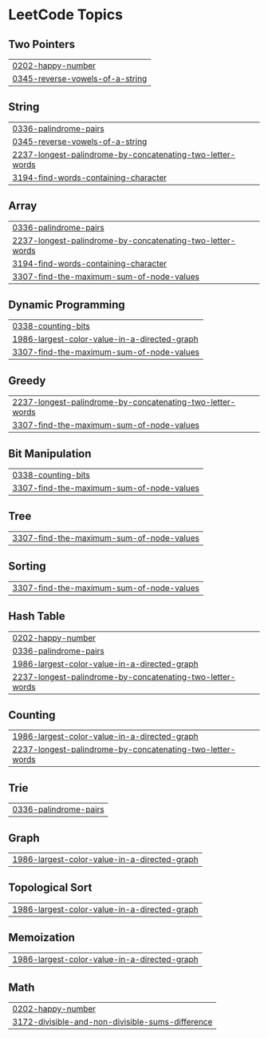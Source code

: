 

<!---LeetCode Topics Start-->
# LeetCode Topics
## Two Pointers
|  |
| ------- |
| [0202-happy-number](https://github.com/solomon-2105/DSA/tree/master/0202-happy-number) |
| [0345-reverse-vowels-of-a-string](https://github.com/solomon-2105/DSA/tree/master/0345-reverse-vowels-of-a-string) |
## String
|  |
| ------- |
| [0336-palindrome-pairs](https://github.com/solomon-2105/DSA/tree/master/0336-palindrome-pairs) |
| [0345-reverse-vowels-of-a-string](https://github.com/solomon-2105/DSA/tree/master/0345-reverse-vowels-of-a-string) |
| [2237-longest-palindrome-by-concatenating-two-letter-words](https://github.com/solomon-2105/DSA/tree/master/2237-longest-palindrome-by-concatenating-two-letter-words) |
| [3194-find-words-containing-character](https://github.com/solomon-2105/DSA/tree/master/3194-find-words-containing-character) |
## Array
|  |
| ------- |
| [0336-palindrome-pairs](https://github.com/solomon-2105/DSA/tree/master/0336-palindrome-pairs) |
| [2237-longest-palindrome-by-concatenating-two-letter-words](https://github.com/solomon-2105/DSA/tree/master/2237-longest-palindrome-by-concatenating-two-letter-words) |
| [3194-find-words-containing-character](https://github.com/solomon-2105/DSA/tree/master/3194-find-words-containing-character) |
| [3307-find-the-maximum-sum-of-node-values](https://github.com/solomon-2105/DSA/tree/master/3307-find-the-maximum-sum-of-node-values) |
## Dynamic Programming
|  |
| ------- |
| [0338-counting-bits](https://github.com/solomon-2105/DSA/tree/master/0338-counting-bits) |
| [1986-largest-color-value-in-a-directed-graph](https://github.com/solomon-2105/DSA/tree/master/1986-largest-color-value-in-a-directed-graph) |
| [3307-find-the-maximum-sum-of-node-values](https://github.com/solomon-2105/DSA/tree/master/3307-find-the-maximum-sum-of-node-values) |
## Greedy
|  |
| ------- |
| [2237-longest-palindrome-by-concatenating-two-letter-words](https://github.com/solomon-2105/DSA/tree/master/2237-longest-palindrome-by-concatenating-two-letter-words) |
| [3307-find-the-maximum-sum-of-node-values](https://github.com/solomon-2105/DSA/tree/master/3307-find-the-maximum-sum-of-node-values) |
## Bit Manipulation
|  |
| ------- |
| [0338-counting-bits](https://github.com/solomon-2105/DSA/tree/master/0338-counting-bits) |
| [3307-find-the-maximum-sum-of-node-values](https://github.com/solomon-2105/DSA/tree/master/3307-find-the-maximum-sum-of-node-values) |
## Tree
|  |
| ------- |
| [3307-find-the-maximum-sum-of-node-values](https://github.com/solomon-2105/DSA/tree/master/3307-find-the-maximum-sum-of-node-values) |
## Sorting
|  |
| ------- |
| [3307-find-the-maximum-sum-of-node-values](https://github.com/solomon-2105/DSA/tree/master/3307-find-the-maximum-sum-of-node-values) |
## Hash Table
|  |
| ------- |
| [0202-happy-number](https://github.com/solomon-2105/DSA/tree/master/0202-happy-number) |
| [0336-palindrome-pairs](https://github.com/solomon-2105/DSA/tree/master/0336-palindrome-pairs) |
| [1986-largest-color-value-in-a-directed-graph](https://github.com/solomon-2105/DSA/tree/master/1986-largest-color-value-in-a-directed-graph) |
| [2237-longest-palindrome-by-concatenating-two-letter-words](https://github.com/solomon-2105/DSA/tree/master/2237-longest-palindrome-by-concatenating-two-letter-words) |
## Counting
|  |
| ------- |
| [1986-largest-color-value-in-a-directed-graph](https://github.com/solomon-2105/DSA/tree/master/1986-largest-color-value-in-a-directed-graph) |
| [2237-longest-palindrome-by-concatenating-two-letter-words](https://github.com/solomon-2105/DSA/tree/master/2237-longest-palindrome-by-concatenating-two-letter-words) |
## Trie
|  |
| ------- |
| [0336-palindrome-pairs](https://github.com/solomon-2105/DSA/tree/master/0336-palindrome-pairs) |
## Graph
|  |
| ------- |
| [1986-largest-color-value-in-a-directed-graph](https://github.com/solomon-2105/DSA/tree/master/1986-largest-color-value-in-a-directed-graph) |
## Topological Sort
|  |
| ------- |
| [1986-largest-color-value-in-a-directed-graph](https://github.com/solomon-2105/DSA/tree/master/1986-largest-color-value-in-a-directed-graph) |
## Memoization
|  |
| ------- |
| [1986-largest-color-value-in-a-directed-graph](https://github.com/solomon-2105/DSA/tree/master/1986-largest-color-value-in-a-directed-graph) |
## Math
|  |
| ------- |
| [0202-happy-number](https://github.com/solomon-2105/DSA/tree/master/0202-happy-number) |
| [3172-divisible-and-non-divisible-sums-difference](https://github.com/solomon-2105/DSA/tree/master/3172-divisible-and-non-divisible-sums-difference) |
<!---LeetCode Topics End-->